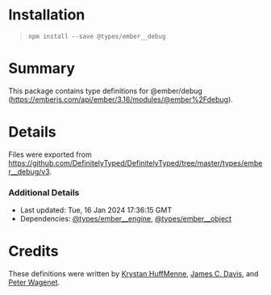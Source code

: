 # Installation
> `npm install --save @types/ember__debug`

# Summary
This package contains type definitions for @ember/debug (https://emberjs.com/api/ember/3.16/modules/@ember%2Fdebug).

# Details
Files were exported from https://github.com/DefinitelyTyped/DefinitelyTyped/tree/master/types/ember__debug/v3.

### Additional Details
 * Last updated: Tue, 16 Jan 2024 17:36:15 GMT
 * Dependencies: [@types/ember__engine](https://npmjs.com/package/@types/ember__engine), [@types/ember__object](https://npmjs.com/package/@types/ember__object)

# Credits
These definitions were written by [Krystan HuffMenne](https://github.com/gitKrystan), [James C. Davis](https://github.com/jamescdavis), and [Peter Wagenet](https://github.com/wagenet).

